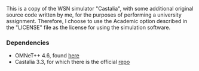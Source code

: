 This is a copy of the WSN simulator "Castalia", with some additional original source code written by me, for the purposes of performing a university assignment. Therefore, I choose to use the Academic option described in the "LICENSE" file as the license for using the simulation software.

### Dependencies

 - OMNeT++ 4.6, found [here](https://omnetpp.org/download/old) 
 - Castalia 3.3, for which there is the official [repo](https://github.com/boulis/Castalia) 